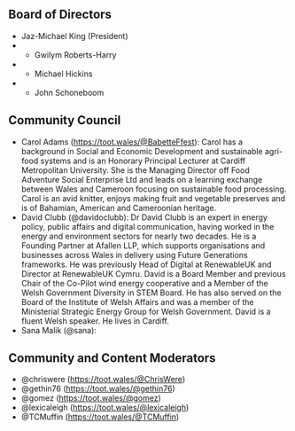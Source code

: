 ## Board of Directors
- Jaz-Michael King (President)
- - Gwilym Roberts-Harry
- - Michael Hickins
- - John Schoneboom

## Community Council
- Carol Adams (https://toot.wales/@BabetteFfest): Carol has a background in Social and Economic Development and sustainable agri-food systems and is an Honorary Principal Lecturer at Cardiff Metropolitan University. She is the Managing Director off Food Adventure Social Enterprise Ltd  and leads on a  learning exchange between Wales and Cameroon focusing on sustainable food processing. Carol is an avid knitter, enjoys making fruit and vegetable preserves and is of Bahamian, American and Cameroonian heritage.
- David Clubb (@davidoclubb): Dr David Clubb is an expert in energy policy, public affairs and digital communication, having worked in the energy and environment sectors for nearly two decades. He is a Founding Partner at Afallen LLP, which supports organisations and businesses across Wales in delivery using Future Generations frameworks. He was previously Head of Digital at RenewableUK and Director at RenewableUK Cymru. David is a Board Member and previous Chair of the Co-Pilot wind energy cooperative and a Member of the Welsh Government Diversity in STEM Board. He has also served on the Board of the Institute of Welsh Affairs and was a member of the Ministerial Strategic Energy Group for Welsh Government. David is a fluent Welsh speaker. He lives in Cardiff.
- Sana Malik (@sana): 

## Community and Content Moderators
- @chriswere (https://toot.wales/@ChrisWere)
- @gethin76 (https://toot.wales/@gethin76)
- @gomez (https://toot.wales/@gomez)
- @lexicaleigh (https://toot.wales/@lexicaleigh)
- @TCMuffin (https://toot.wales/@TCMuffin)
